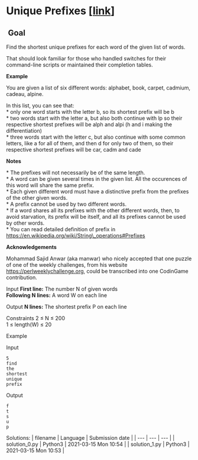 # Unique Prefixes \[[link](https://www.codingame.com/training/easy/unique-prefixes)\]


 Goal
-----


Find the shortest unique prefixes for each word of the given list of words.  
  
That should look familiar for those who handled switches for their command-line scripts or maintained their completion tables.  
  
**Example**  
  
You are given a list of six different words: alphabet, book, carpet, cadmium, cadeau, alpine.  
  
In this list, you can see that:  
\* only one word starts with the letter b, so its shortest prefix will be b  
\* two words start with the letter a, but also both continue with lp so their respective shortest prefixes will be alph and alpi (h and i making the differentiation)  
\* three words start with the letter c, but also continue with some common letters, like a for all of them, and then d for only two of them, so their respective shortest prefixes will be car, cadm and cade  
  
**Notes**  
  
\* The prefixes will not necessarily be of the same length.  
\* A word can be given several times in the given list. All the occurences of this word will share the same prefix.  
\* Each given different word must have a distinctive prefix from the prefixes of the other given words.  
\* A prefix cannot be used by two different words.  
\* If a word shares all its prefixes with the other different words, then, to avoid starvation, its prefix will be itself, and all its prefixes cannot be used by other words.  
\* You can read detailed definition of prefix in https://en.wikipedia.org/wiki/String\_operations#Prefixes  
  
**Acknowledgements**  
  
Mohammad Sajid Anwar (aka manwar) who nicely accepted that one puzzle of one of the weekly challenges, from his website https://perlweeklychallenge.org, could be transcribed into one CodinGame contribution.



Input
**First line:** The number N of given words  
**Following N lines:** A word W on each line


Output
**N lines:** The shortest prefix P on each line


Constraints
2 ≤ N ≤ 200  
1 ≤ length(W) ≤ 20


Example


Input

```
5
find
the
shortest
unique
prefix
```



Output

```
f
t
s
u
p
```





Solutions:
| filename | Language | Submission date |
| --- | --- | --- |
| solution_0.py | Python3 | 2021-03-15 Mon 10:54 |
| solution_1.py | Python3 | 2021-03-15 Mon 10:53 |
